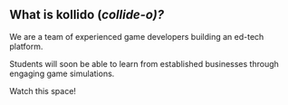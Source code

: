 ## What is kollido (_collide-o)?_

We are a team of experienced game developers building an ed-tech platform.

Students will soon be able to learn from established businesses through engaging game simulations.

Watch this space!

